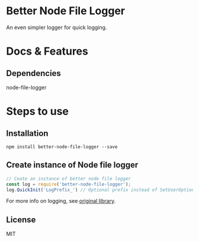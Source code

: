 # Better Node File Logger
An even simpler logger for quick logging.

# Docs & Features
## Dependencies
node-file-logger

# Steps to use
## Installation
`npm install better-node-file-logger --save`

## Create instance of Node file logger
```javascript
// Ceate an instance of better node file logger
const log = require('better-node-file-logger');
log.QuickInit('LogPrefix_') // Optional prefix instead of SetUserOptions()
```

For more info on logging, see [original library](https://github.com/routbisu/node-file-logger/tree/master).

## License
MIT

